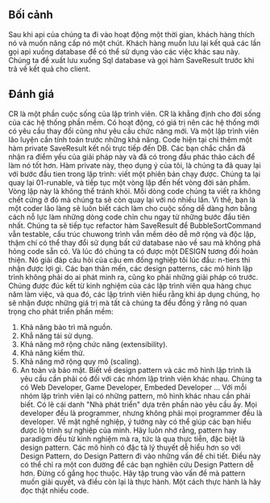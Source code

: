 ## Bối cảnh
Sau khi api của chúng ta đi vào hoạt động một thời gian, khách hàng thích nó và muốn nâng cấp nó một chút. Khách hàng muốn lưu lại kết quả các lần gọi api xuống database để có thể sử dụng vào các việc khác sau này.
Chúng ta đề xuất lưu xuống Sql database và gọi hàm SaveResult trước khi trả về kết quả cho client.
## Đánh giá
CR là một phần cuộc sống của lập trình viên. CR là khẳng định cho đời sống của các hệ thống phần mềm. Có hoạt động, có giá trị nên các hệ thống mới có yêu cầu thay đổi cũng như yêu cầu chức năng mới. Và một lập trình viên lão luyện cần tính toán trước những khả năng.
Code hiện tại chỉ thêm một hàm private SaveResult kết nối trực tiếp đến DB. Các bạn chắc chắn đã nhận ra điểm yếu của giải pháp này và đã có trong đầu phác thảo cách để làm nó tốt hơn. Hàm private này, theo dụng ý của tôi, là chúng ta đã quay lại với bước đầu tien trong lập trình: viết một phiên bản chạy được. Chúng ta lại quay lại 01-runable, và tiếp tục một vòng lặp đến hết vòng đời sản phẩm. Vòng lặp này là không thể tránh khỏi. Mỗi dòng code chúng ta viết ra không chết cứng ở đó mà chúng ta sẽ còn quay lại với nó nhiều lần. Vì thế, bạn là một coder lão làng sẽ luôn biết cách làm cho cuộc sống dễ dàng hơn bằng cách nỗ lực làm những dòng code chỉn chu ngay từ những bước đầu tiên nhất.
Chúng ta sẽ tiếp tục refactor hàm SaveResult để BubbleSortCommand vẫn testable, cấu trúc chuwong trình vẫn mềm dẻo dễ mở rộng và độc lập, thậm chí có thể thay đổi sử dụng bất cứ database nào về sau mà không phá hỏng code sẵn có. Và lúc đó chúng ta có được một DESIGN tương đối hoàn thiện. Nó giải đáp câu hỏi của cậu em đồng nghiệp tôi lúc đầu: n-tiers thì nhận được lợi gì.
Các bạn thân mến, các design patterns, các mô hình lập trình không phải do ai phát minh ra, cũng ko phải những giải pháp có trước. Chúng được đúc kết từ kinh nghiệm của các lập trình viên qua hàng chục năm làm việc, và qua đó, các lập trình viên hiểu rằng khi áp dụng chúng, họ sẽ nhận được những giá trị mà tất cả chúng ta đều đồng ý rằng nó quan trọng cho phát triển phần mềm:
1. Khả năng bảo trì mã nguồn.
2. Khẳ năng tái sử dụng.
3. Khả năng mở rộng chức năng (extensibility).
4. Khả năng kiểm thử.
5. Khả năng mở rộng quy mô (scaling).
6. An toàn và bảo mật.
Biết về design pattern và các mô hình lập trình là yêu cầu cần phải có đối với các nhóm lập trình viên khác nhau. Chúng ta có Web Developer, Game Developer, Embeded Developer ... Với mỗi nhóm lập trình viên lại có những pattern, mô hình khác nhau cần phải biết. Có lẽ cái danh "Nhà phát triển" dựa trên phần nào yêu cầu ấy. Mọi developer đều là programmer, nhưng không phải mọi programmer đều là developer. Về mặt nghề nghiệp, ý tưởng này có thể giúp các bạn hiểu được lộ trình sự nghiệp của mình.
Hãy luôn nhớ rằng, pattern hay paradigm đều từ kinh nghiệm mà ra, tức là qua thực tiễn, đặc biệt là design pattern. Các mô hình có đặc tả lý thuyết dễ hiểu hơn so với Design Pattern, do Design Pattern đi vào những vấn đề chi tiết. Điều này có thể chỉ ra một con đường để các bạn nghiên cứu Design Pattern dễ hơn. Đừng cố gắng học thuộc. Hãy tập trung vào vấn đề mà pattern muốn giải quyết, và điều còn lại là thực hành. Một cách thực hành là hãy đọc thật nhiều code.